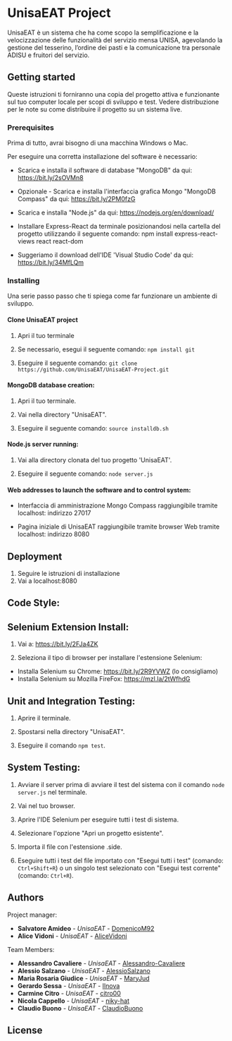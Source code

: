 
# UnisaEAT Project
UnisaEAT è un sistema che ha come scopo la semplificazione e la velocizzazione delle funzionalità del servizio mensa UNISA, agevolando la gestione del tesserino, l’ordine dei pasti e la comunicazione tra personale ADISU e fruitori del servizio.

## Getting started

Queste istruzioni ti forniranno una copia del progetto attiva e funzionante sul tuo computer locale per scopi di sviluppo e test. Vedere
distribuzione per le note su come distribuire il progetto su un sistema live.


### Prerequisites
Prima di tutto, avrai bisogno di una macchina Windows o Mac.

Per eseguire una corretta installazione del software è necessario:

* Scarica e installa il software di database "MongoDB" da qui: https://bit.ly/2sOVMn8

* Opzionale - Scarica e installa l'interfaccia grafica Mongo "MongoDB Compass" da qui: https://bit.ly/2PM0fzG

* Scarica e installa "Node.js" da qui: https://nodejs.org/en/download/

* Installare Express-React da terminale posizionandosi nella cartella del progetto utilizzando il seguente comando: npm install express-react-views react react-dom

* Suggeriamo il download dell'IDE 'Visual Studio Code' da qui: https://bit.ly/34MfLQm


### Installing

Una serie passo passo che ti spiega come far funzionare un ambiente di sviluppo.

#### Clone UnisaEAT project ####

1. Apri il tuo terminale

2. Se necessario, esegui il seguente comando: `npm install git`

3. Eseguire il seguente comando: `git clone https://github.com/UnisaEAT/UnisaEAT-Project.git`


#### MongoDB database creation: ####

1. Apri il tuo terminale.

2. Vai nella directory "UnisaEAT".

3. Eseguire il seguente comando: `source installdb.sh`


#### Node.js server running: ####

1. Vai alla directory clonata del tuo progetto 'UnisaEAT'.

2. Eseguire il seguente comando: `node server.js`


#### Web addresses to launch the software and to control system: ####

* Interfaccia di amministrazione Mongo Compass raggiungibile tramite localhost: indirizzo 27017

* Pagina iniziale di UnisaEAT raggiungibile tramite browser Web tramite localhost: indirizzo 8080


## Deployment
1. Seguire le istruzioni di installazione
2. Vai a localhost:8080

## Code Style: ##



## Selenium Extension Install: ##
1. Vai a: https://bit.ly/2FJa4ZK

2. Seleziona il tipo di browser per installare l'estensione Selenium:
* Installa Selenium su Chrome: https://bit.ly/2R9YVWZ (lo consigliamo)
* Installa Selenium su Mozilla FireFox: https://mzl.la/2tWfhdG

## Unit and Integration Testing: ##

1. Aprire il terminale.

2. Spostarsi nella directory "UnisaEAT".

3. Eseguire il comando `npm test`.

## System Testing: ##

1. Avviare il server prima di avviare il test del sistema con il comando `node server.js` nel terminale.

2. Vai nel tuo browser.

3. Aprire l'IDE Selenium per eseguire tutti i test di sistema.

4. Selezionare l'opzione "Apri un progetto esistente".

5. Importa il file con l'estensione .side.

6. Eseguire tutti i test del file importato con "Esegui tutti i test" (comando: `Ctrl+Shift+R`) o un singolo test selezionato con "Esegui test corrente" (comando: `Ctrl+R`).


## Authors

Project manager: 
* **Salvatore Amideo** - *UnisaEAT* - [DomenicoM92](https://github.com/Salvo1108)
* **Alice Vidoni** - *UnisaEAT* - [AliceVidoni](https://github.com/AliceVidoni)

Team Members:
* **Alessandro Cavaliere** - *UnisaEAT* - [Alessandro-Cavaliere](https://github.com/Alessandro-Cavaliere)
* **Alessio Salzano** - *UnisaEAT* - [AlessioSalzano](https://github.com/AlessioSalzano)
* **Maria Rosaria Giudice** - *UnisaEAT* - [MaryJud](https://github.com/MaryJud)
* **Gerardo Sessa** - *UnisaEAT* - [Ilnova](https://github.com/Ilnova)
* **Carmine Citro** - *UnisaEAT* - [citro00](https://github.com/citro00)
* **Nicola Cappello** - *UnisaEAT* - [niky-hat](https://github.com/niky-hat)
* **Claudio Buono** - *UnisaEAT* - [ClaudioBuono](https://github.com/ClaudioBuono)


## License

